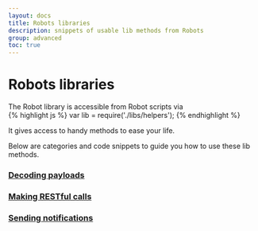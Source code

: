 ```yaml
---
layout: docs
title: Robots libraries
description: snippets of usable lib methods from Robots
group: advanced
toc: true
---
```


# Robots libraries

The Robot library is accessible from Robot scripts via  
{% highlight js %} var lib = require('./libs/helpers'); {% endhighlight %}

It gives access to handy methods to ease your life.

Below are categories and code snippets to guide you how to use these lib methods.

### [Decoding payloads](decoding-payloads)
### [Making RESTful calls](making-restful-calls)
### [Sending notifications](sending-notifications)